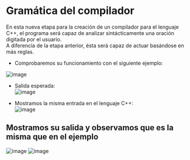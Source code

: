 # Gramática del compilador
En esta nueva etapa para la creación de un compilador para el lenguaje C++, el programa será capaz de analizar sintácticamente una oración digitada por el usuario. <br>
A diferencia de la etapa anterior, ésta será capaz de actuar basándose en más reglas. <br>
- Comprobaremos su funcionamiento con el siguiente ejemplo: <br>

![image](https://user-images.githubusercontent.com/80979314/190949141-b2d92f08-d09d-4d1d-a40e-3c64c966647a.png) <br>

- Salida esperada: <br>
![image](https://user-images.githubusercontent.com/80979314/190949284-b5f6fbca-7b27-4f8a-ace7-d4b1933de756.png)

- Mostramos la misma entrada en el lenguaje C++: <br>
![image](https://user-images.githubusercontent.com/80979314/190949509-b1d8a12b-4a7b-4dfa-aae4-7f8f66b9163a.png) <br>

## Mostramos su salida y observamos que es la misma que en el ejemplo
![image](https://user-images.githubusercontent.com/80979314/190949636-32d6dac2-1832-4fca-ac6a-6c89ef08c674.png)
![image](https://user-images.githubusercontent.com/80979314/190949831-923c9942-b5ee-444c-98c8-384a628edbc9.png) <br>
